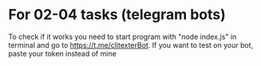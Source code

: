 # For 02-04 tasks (telegram bots)

To check if it works you need to start program with "node index.js" in terminal and go to https://t.me/clitexterBot.
If you want to test on your bot, paste your token instead of mine
